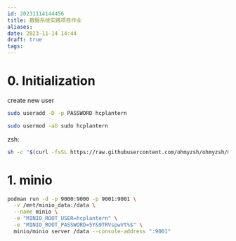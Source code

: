 ```yaml
---
id: 20231114144456
title: 数据系统实践项目作业
aliases: 
date: 2023-11-14 14:44
draft: true
tags:
---
```

# 0. Initialization

create new user

```sh
sudo useradd -D -p PASSWORD hcplantern

sudo usermod -aG sudo hcplantern

```

zsh:
```zsh
sh -c "$(curl -fsSL https://raw.githubusercontent.com/ohmyzsh/ohmyzsh/master/tools/install.sh)"

```

# 1. minio

```zsh
podman run -d -p 9000:9000 -p 9001:9001 \
  -v /mnt/minio_data:/data \
  --name minio \
  -e "MINIO_ROOT_USER=hcplantern" \
  -e "MINIO_ROOT_PASSWORD=5Y&9TRVspwVt%$" \
  minio/minio server /data --console-address ":9001"
```